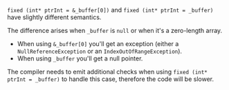 ﻿`fixed (int* ptrInt = &_buffer[0])` and `fixed (int* ptrInt = _buffer)` have slightly different semantics.

The difference arises when `_buffer` is `null` or when it's a zero-length array.

 - When using `&_buffer[0]` you'll get an exception (either a `NullReferenceException` or an `IndexOutOfRangeException`).
 - When using `_buffer` you'll get a null pointer.

The compiler needs to emit additional checks when using `fixed (int* ptrInt = _buffer)` to handle this case, therefore the code will be slower.
